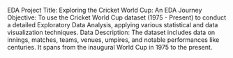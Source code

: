 EDA
Project Title: Exploring the Cricket World Cup: An EDA Journey
Objective:
To use the Cricket World Cup dataset (1975 - Present) to conduct a detailed Exploratory Data Analysis, applying various statistical and data visualization techniques.
Data Description:
The dataset includes data on innings, matches, teams, venues, umpires, and notable performances like centuries. It spans from the inaugural World Cup in 1975 to the present.
